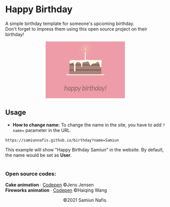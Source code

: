 # Happy Birthday

A simple birthday template for someone's upcoming birthday.<br>
Don't forget to impress them using this open source project on their birthday!
<p align="center">
	<img width="250px" src="poster.jpg">
</p>

## Usage
* **How to change name:** To change the name in the site, you have to add ``` ?name= ``` parameter in the URL.

```
https://samiunnafis.github.io/birthday?name=Samiun
```

This example will show "Happy Birthday Samiun" in the website. By default, the name would be set as **User**.
<br><br>
### Open source codes:
**Cake animation** &middot; [Codepen](https://codepen.io/JensJ/pen/MzZrbw) ©Jens Jensen
<br>
**Fireworks animation** &middot; [Codepen](https://codepen.io/whqet/pen/Auzch) ©Haiqing Wang

<p align="center">©2021 Samiun Nafis.</p>